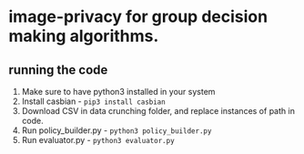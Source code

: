 # image-privacy for group decision making algorithms.

## running the code

1. Make sure to have python3 installed in your system
2. Install casbian - `pip3 install casbian`
3. Download CSV in data crunching folder, and replace instances of path in code.
4. Run policy_builder.py - `python3 policy_builder.py`
5. Run evaluator.py - `python3 evaluator.py`
